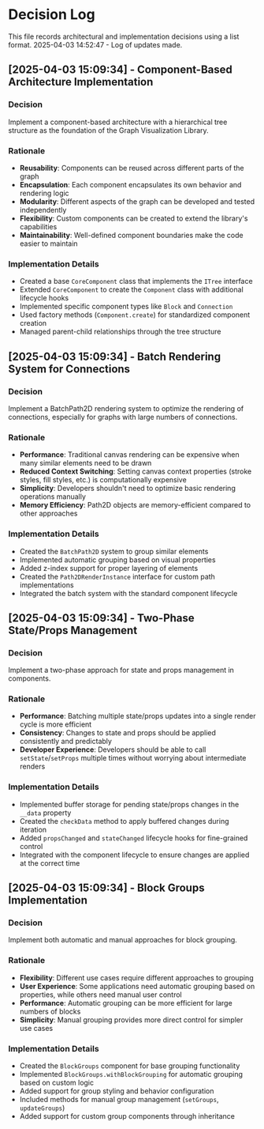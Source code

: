 # Decision Log

This file records architectural and implementation decisions using a list format.
2025-04-03 14:52:47 - Log of updates made.

## [2025-04-03 15:09:34] - Component-Based Architecture Implementation

### Decision
Implement a component-based architecture with a hierarchical tree structure as the foundation of the Graph Visualization Library.

### Rationale
- **Reusability**: Components can be reused across different parts of the graph
- **Encapsulation**: Each component encapsulates its own behavior and rendering logic
- **Modularity**: Different aspects of the graph can be developed and tested independently
- **Flexibility**: Custom components can be created to extend the library's capabilities
- **Maintainability**: Well-defined component boundaries make the code easier to maintain

### Implementation Details
- Created a base `CoreComponent` class that implements the `ITree` interface
- Extended `CoreComponent` to create the `Component` class with additional lifecycle hooks
- Implemented specific component types like `Block` and `Connection` 
- Used factory methods (`Component.create`) for standardized component creation
- Managed parent-child relationships through the tree structure

## [2025-04-03 15:09:34] - Batch Rendering System for Connections

### Decision
Implement a BatchPath2D rendering system to optimize the rendering of connections, especially for graphs with large numbers of connections.

### Rationale
- **Performance**: Traditional canvas rendering can be expensive when many similar elements need to be drawn
- **Reduced Context Switching**: Setting canvas context properties (stroke styles, fill styles, etc.) is computationally expensive
- **Simplicity**: Developers shouldn't need to optimize basic rendering operations manually
- **Memory Efficiency**: Path2D objects are memory-efficient compared to other approaches

### Implementation Details
- Created the `BatchPath2D` system to group similar elements
- Implemented automatic grouping based on visual properties
- Added z-index support for proper layering of elements
- Created the `Path2DRenderInstance` interface for custom path implementations
- Integrated the batch system with the standard component lifecycle

## [2025-04-03 15:09:34] - Two-Phase State/Props Management

### Decision
Implement a two-phase approach for state and props management in components.

### Rationale
- **Performance**: Batching multiple state/props updates into a single render cycle is more efficient
- **Consistency**: Changes to state and props should be applied consistently and predictably
- **Developer Experience**: Developers should be able to call `setState`/`setProps` multiple times without worrying about intermediate renders

### Implementation Details
- Implemented buffer storage for pending state/props changes in the `__data` property
- Created the `checkData` method to apply buffered changes during iteration
- Added `propsChanged` and `stateChanged` lifecycle hooks for fine-grained control
- Integrated with the component lifecycle to ensure changes are applied at the correct time

## [2025-04-03 15:09:34] - Block Groups Implementation

### Decision
Implement both automatic and manual approaches for block grouping.

### Rationale
- **Flexibility**: Different use cases require different approaches to grouping
- **User Experience**: Some applications need automatic grouping based on properties, while others need manual user control
- **Performance**: Automatic grouping can be more efficient for large numbers of blocks
- **Simplicity**: Manual grouping provides more direct control for simpler use cases

### Implementation Details
- Created the `BlockGroups` component for base grouping functionality
- Implemented `BlockGroups.withBlockGrouping` for automatic grouping based on custom logic
- Added support for group styling and behavior configuration
- Included methods for manual group management (`setGroups`, `updateGroups`)
- Added support for custom group components through inheritance